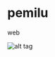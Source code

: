 # pemilu
web 

![alt tag](http://www.rumahpemilu.com/spaw/uploads/images/article/thumb/20150804_040231_infografis%20tahapan%20pilkada%202015.png "Description goes here")
